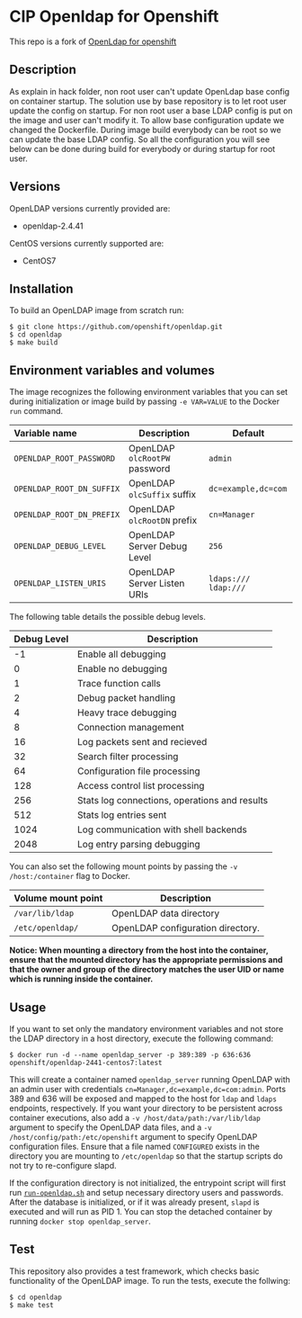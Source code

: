 # CIP Openldap for Openshift

This repo is a fork of [OpenLdap for openshift](https://github.com/openshift/openldap)

## Description

As explain in hack folder, non root user can't update OpenLdap base config on container startup. The solution use by base repository is to let root user update the config on startup. For non root user a base LDAP config is put on the image and user can't modify it. To allow base configuration update we changed the Dockerfile. During image build everybody can be root so we can update the base LDAP config. So all the configuration you will see below can be done during build for everybody or during startup for root user.

Versions
---------------
OpenLDAP versions currently provided are:
* openldap-2.4.41

CentOS versions currently supported are:
* CentOS7


Installation
----------------------
To build an OpenLDAP image from scratch run:

```
$ git clone https://github.com/openshift/openldap.git
$ cd openldap
$ make build
```

Environment variables and volumes
----------------------------------

The image recognizes the following environment variables that you can set during
initialization or image build by passing `-e VAR=VALUE` to the Docker `run` command.

| Variable name              | Description                               | Default                   |
| :------------------------- | ----------------------------------------- | ------------------------- |
| `OPENLDAP_ROOT_PASSWORD`   | OpenLDAP `olcRootPW` password             | `admin`                   |
| `OPENLDAP_ROOT_DN_SUFFIX`  | OpenLDAP `olcSuffix` suffix               | `dc=example,dc=com`       |
| `OPENLDAP_ROOT_DN_PREFIX`  | OpenLDAP `olcRootDN` prefix               | `cn=Manager`              |
| `OPENLDAP_DEBUG_LEVEL`     | OpenLDAP Server Debug Level               | `256`                     |
| `OPENLDAP_LISTEN_URIS`     | OpenLDAP Server Listen URIs               | `ldaps:/// ldap:///`      |

The following table details the possible debug levels.

| Debug Level | Description                                   |
| ----------- | --------------------------------------------- |
| -1          | Enable all debugging                          |  
|  0          | Enable no debugging                           |
|  1          | Trace function calls                          |
|  2          | Debug packet handling                         |
|  4          | Heavy trace debugging                         |
|  8          | Connection management                         |
|  16         | Log packets sent and recieved                 |
|  32         | Search filter processing                      |
|  64         | Configuration file processing                 |
|  128        | Access control list processing                |
|  256        | Stats log connections, operations and results |
|  512        | Stats log entries sent                        |
|  1024       | Log communication with shell backends         |
|  2048       | Log entry parsing debugging                   | 

You can also set the following mount points by passing the `-v /host:/container` flag to Docker.

|  Volume mount point | Description                        |
| :------------------ | ---------------------------------- |
|  `/var/lib/ldap`    | OpenLDAP data directory            |
|  `/etc/openldap/`   | OpenLDAP configuration directory.  |

**Notice: When mounting a directory from the host into the container, ensure that the mounted
directory has the appropriate permissions and that the owner and group of the directory
matches the user UID or name which is running inside the container.**

Usage
---------------------------------

If you want to set only the mandatory environment variables and not store
the LDAP directory in a host directory, execute the following command:

```
$ docker run -d --name openldap_server -p 389:389 -p 636:636 openshift/openldap-2441-centos7:latest
```

This will create a container named `openldap_server` running OpenLDAP with an admin
user with credentials `cn=Manager,dc=example,dc=com:admin`. Ports 389 and 636 will be exposed and mapped
to the host for `ldap` and `ldaps` endpoints, respectively. If you want your directory to be persistent 
across container executions, also add a `-v /host/data/path:/var/lib/ldap` argument to specify
the OpenLDAP data files, and a `-v /host/config/path:/etc/openshift` argument to specify OpenLDAP
configuration files. Ensure that a file named `CONFIGURED` exists in the directory you are mounting to `/etc/openldap`
so that the startup scripts do not try to re-configure slapd.

If the configuration directory is not initialized, the entrypoint script will first
run [`run-openldap.sh`](2.4.41/run-openldap.sh) and setup necessary directory users and passwords. 
After the database is initialized, or if it was already present, `slapd` is executed and will run 
as PID 1. You can stop the detached container by running `docker stop openldap_server`.

Test
---------------------------------

This repository also provides a test framework, which checks basic functionality
of the OpenLDAP image. To run the tests, execute the follwing:

```
$ cd openldap
$ make test
```
